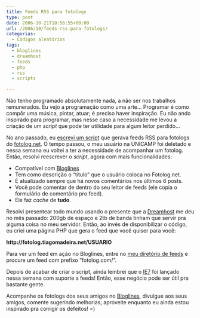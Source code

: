 ```yaml
---
title: Feeds RSS para fotologs
type: post
date: 2006-10-21T18:56:55+00:00
url: /2006/10/feeds-rss-para-fotologs/
categorias:
  - Códigos aleatórios
tags:
  - bloglines
  - dreamhost
  - feeds
  - php
  - rss
  - scripts

---
```

Não tenho programado absolutamente nada, a não ser nos trabalhos remunerados. Eu vejo a programação como uma arte… Programar é como compôr uma música, pintar, atuar; é preciso haver inspiração. Eu não ando inspirado para programar, mas nesse caso a necessidade me levou a criação de um _script_ que pode ter utilidade para algum leitor perdido…

No ano passado, eu [escrevi um script][2] que gerava feeds RSS para fotologs do [fotolog.net][3]. O tempo passou, o meu usuário na UNICAMP foi deletado e nessa semana eu voltei a ter a necessidade de acompanhar um fotolog. Então, resolvi reescrever o _script_, agora com mais funcionalidades:

  * Compatível com [Bloglines][4]
  * Tem como descrição o “título” que o usuário coloca no Fotolog.net.
  * É atualizado sempre que há novos comentários nos últimos 6 posts.
  * Você pode comentar de dentro do seu leitor de feeds (ele copia o formulário de comentário pro feed).
  * Ele faz _cache_ de **tudo**.

Resolvi presentear todo mundo usando o presente que a [Dreamhost][5] me deu no mês passado: 200gb de espaço e 2tb de banda tinham que servir pra alguma coisa no meu servidor. Então, ao invés de disponibilizar o código, eu criei uma página PHP que gera o feed que você quiser para você:

<p style="font-weight:bold;">
  http://fotolog.tiagomadeira.net/USUARIO
</p>

Para ver um feed em ação no Bloglines, entre no [meu diretório de feeds][6] e procure um feed com prefixo “fotolog.com/”.

Depois de acabar de criar o script, ainda lembrei que o [IE7][7] foi lançado nessa semana com suporte a feeds! Então, esse negócio pode ser útil pra bastante gente.

Acompanhe os fotologs dos seus amigos no [Bloglines][8], divulgue aos seus amigos, comente sugerindo melhorias; aproveite enquanto eu ainda estou inspirado pra corrigir os defeitos! =)

 [2]: /2005/11/fotolognet-feed/
 [3]: http://www.fotolog.net
 [4]: http://www.bloglines.com/
 [5]: http://www.dreamhost.com
 [6]: http://www.bloglines.com/public/tmadeira
 [7]: http://www.microsoft.com
 [8]: http://www.bloglines.com

